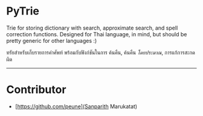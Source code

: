 # PyTrie
Trie for storing dictionary with search, approximate search, and spell correction functions. 
Designed for Thai language, in mind, but should be pretty generic for other languages :)

ทรัยสำหรับเก็บรายการคำศัพท์ พร้อมกับฟังก์ชันในการ ค้นคืน, ค้นคืน _โดยประมาณ_, การแก้การสะกดผิด

***

# Contributor
- [https://github.com/peune](Sanparith Marukatat)
